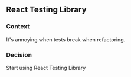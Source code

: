 ## React Testing Library

### Context

It's annoying when tests break when refactoring.

### Decision

Start using React Testing Library

